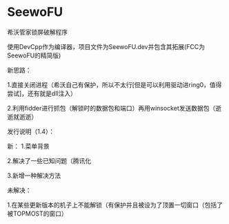 # SeewoFU

希沃管家锁屏破解程序

使用DevCpp作为编译器，项目文件为SeewoFU.dev并包含其拓展(FCC为SeewoFU的精简版)

新思路：

1.直接关闭进程（希沃自己有保护，所以不太行[但是可以利用驱动进ring0，值得尝试]，还有就是dll注入）

2.利用fidder进行抓包（解锁时的数据包和端口）再用winsocket发送数据包（逝逝就逝逝）

发行说明（1.4）：

新：
1.菜单背景

2.解决了一些已知问题（腾讯化

3.新增一种解决方法

未解决：

1.在某些更新版本的机子上不能解锁（有保护并且被设为了顶置一切窗口（包括了被TOPMOST的窗口）
